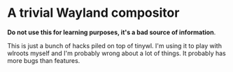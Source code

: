 # A trivial Wayland compositor

**Do not use this for learning purposes, it's a bad source of information**.

This is just a bunch of hacks piled on top of tinywl. I'm using it to play with wlroots myself and I'm probably wrong about a lot of things. It probably has more bugs than features.


